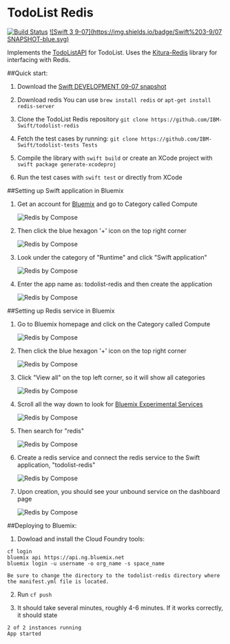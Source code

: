 # TodoList Redis

[![Build Status](https://travis-ci.org/IBM-Swift/TodoList-Redis.svg?branch=master)](https://travis-ci.org/IBM-Swift/TodoList-Redis)  [![Swift 3 9-07](https://img.shields.io/badge/Swift%203-9/07 SNAPSHOT-blue.svg)](https://swift.org/download/#snapshots)

Implements the [TodoListAPI](https://github.com/IBM-Swift/todolist-api) for TodoList. Uses the [Kitura-Redis](https://github.com/IBM-Swift/todolist-api) library for interfacing with Redis.

##Quick start:

1. Download the [Swift DEVELOPMENT 09-07 snapshot](https://swift.org/download/#snapshots)

2. Download redis
  You can use `brew install redis` or `apt-get install redis-server`

3. Clone the TodoList Redis repository
  `git clone https://github.com/IBM-Swift/todolist-redis`

4. Fetch the test cases by running:
  `git clone https://github.com/IBM-Swift/todolist-tests Tests`

5. Compile the library with `swift build` or create an XCode project with `swift package generate-xcodeproj`

6. Run the test cases with `swift test` or directly from XCode

##Setting up Swift application in Bluemix

1. Get an account for [Bluemix](https://new-console.ng.bluemix.net/?direct=classic) and go to Category called Compute

    ![Redis by Compose](Images/ClickCompute.png)

2. Then click the blue hexagon '+' icon on the top right corner

    ![Redis by Compose](Images/BlueHexagon+.png)

3. Look under the category of "Runtime" and click "Swift application"

    ![Redis by Compose](Images/LookForSwiftApp.png)

4. Enter the app name as: todolist-redis and then create the application

    ![Redis by Compose](Images/CreateSwiftApp.png)

##Setting up Redis service in Bluemix

1. Go to Bluemix homepage and click on the Category called Compute

    ![Redis by Compose](Images/ClickCompute.png)

2. Then click the blue hexagon '+' icon on the top right corner

    ![Redis by Compose](Images/BlueHexagon+.png)

3. Click "View all" on the top left corner, so it will show all categories

    ![Redis by Compose](Images/ClickViewAll.png)

4. Scroll all the way down to look for [Bluemix Experimental Services](https://new-console.ng.bluemix.net/catalog/labs/)

    ![Redis by Compose](Images/BluemixExperimentalServices.png)

5. Then search for "redis"

    ![Redis by Compose](Images/LookForRedisServiceInExperimental.png)

6. Create a redis service and connect the redis service to the Swift application, "todolist-redis"

    ![Redis by Compose](Images/CreateRedisExperimentalService.png)

7. Upon creation, you should see your unbound service on the dashboard page

    ![Redis by Compose](Images/Todolist-redis.png)

##Deploying to Bluemix:

1. Dowload and install the Cloud Foundry tools:

  ```
  cf login
  bluemix api https://api.ng.bluemix.net
  bluemix login -u username -o org_name -s space_name
  ```

  ```
  Be sure to change the directory to the todolist-redis directory where the manifest.yml file is located.
  ```

2. Run ```cf push```

3. It should take several minutes, roughly 4-6 minutes. If it works correctly, it should state

  ```
  2 of 2 instances running
  App started
  ```
